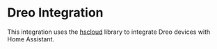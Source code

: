 # Dreo Integration

This integration uses the [hscloud](https://github.com/w-xtao/hscloud) library to integrate Dreo devices with Home Assistant. 